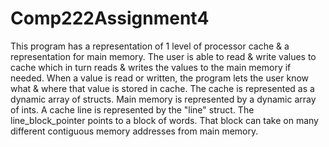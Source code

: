 # Comp222Assignment4

This program has a representation of 1 level of processor cache & a representation for main
memory. The user is able to read & write values to cache which in turn reads & writes the values to
the main memory if needed. When a value is read or written, the program lets the user know what &
where that value is stored in cache. The cache is represented as a dynamic array of structs. Main
memory is represented by a dynamic array of ints. A cache line is represented by the "line" struct.
The line_block_pointer points to a block of words. That block can take on many different contiguous
memory addresses from main memory. 

